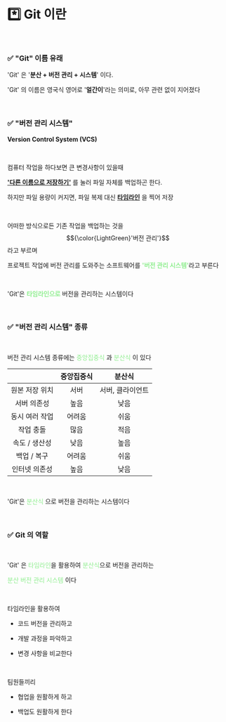 # *️⃣ Git 이란

<br>

### ✅ "Git" 이름 유래

'Git' 은 '**분산 + 버전 관리 + 시스템**' 이다.

'Git' 의 이름은 영국식 영어로 '**얼간이**'라는 의미로, 아무 관련 없이 지어졌다

<br>

### ✅ "버전 관리 시스템"

**Version Control System (VCS)**

<br>

컴퓨터 작업을 하다보면 큰 변경사항이 있을때 

<ins>**'다른 이름으로 저장하기'**</ins> 를 눌러 파일 자체를 백업하곤 한다.

하지만 파일 용량이 커지면, 파일 복제 대신 <ins>**타임라인**</ins> 을 찍어 저장

<br>

어떠한 방식으로든 기존 작업을 백업하는 것을 $${\color{LightGreen}'버전 관리'}$$
라고 부르며

프로젝트 작업에 버전 관리를 도와주는 소프트웨어를 <span style="color:lightgreen">**'버전 관리 시스템'**</span>라고 부른다

<br>

'Git'은 <span style="color:lightgreen">**타임라인으로**</span> 버전을 관리하는 시스템이다

<br>

### ✅ "버전 관리 시스템" 종류

<br>

버전 관리 시스템 종류에는 <span style="color:lightgreen">중앙집중식</span> 과 <span style="color:lightgreen">분산식</span> 이 있다

| |중앙집중식|분산식|
|:---:|:---:|:---:|
|원본 저장 위치|서버|서버, 클라이언트|
|서버 의존성|높음|낮음|
|동시 여러 작업|어려움|쉬움|
|작업 충돌|많음|적음|
|속도 / 생산성|낮음|높음|
|백업 / 복구|어려움|쉬움|
|인터넷 의존성|높음|낮음|

<br>

'Git'은 <span style="color:lightgreen">분산식</span> 으로 버전을 관리하는 시스템이다

<br>

### ✅ Git 의 역할

<br>

'Git' 은 <span style="color:lightgreen">타임라인</span>을 활용하여 <span style="color:lightgreen">분산식</span>으로 버전을 관리하는

<span style="color:lightgreen">분산 버전 관리 시스템</span> 이다

<br>

타임라인을 활용하여

- 코드 버전을 관리하고

- 개발 과정을 파악하고

- 변경 사항을 비교한다

<br>

팀원들끼리

- 협업을 원활하게 하고

- 백업도 원활하게 한다

<br>
<br>
<br>